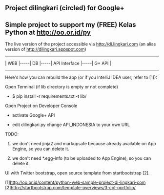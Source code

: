 ## Project dilingkari (circled) for Google+

## Simple project to support my (FREE) Kelas Python at http://oo.or.id/py

The live version of the project accessible via http://di.lingkari.com (an alias version of http://dilingkari.appspot.com)

 -------     ------     -----------------     ----------
 | WEB |-----| DB |-----| API Interface |-----| G+ API |
 -------     ------     -----------------     ----------

Here's how you can rebuild the app (or if you IntelliJ IDEA user, refer to [1]):

Open Terminal (if lib directory is empty or not complete)

+ $ pip install -r requirements.txt -t lib/

Open Project on Developer Console

+ activate Google+ API

+ edit dilingkari.py change API_INDONESIA to your own URL

TODO:

1. we don't need jinja2 and markupsafe because already available on App Engine, so you can delete it.

1. we don't need \*.egg-info (to be uploaded to App Engine), so you can delete it.

UI with Twitter bootstrap, open source template from startbootstrap [2].

[1]http://oo.or.id/content/python-web-sample-project-di-lingkari-com
[2]http://startbootstrap.com/template-overviews/3-col-portfolio/